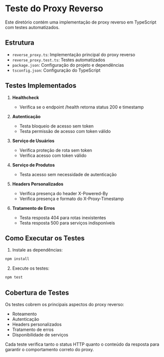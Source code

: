 # Teste do Proxy Reverso

Este diretório contém uma implementação de proxy reverso em TypeScript com testes automatizados.

## Estrutura

- `reverse_proxy.ts`: Implementação principal do proxy reverso
- `reverse_proxy.test.ts`: Testes automatizados
- `package.json`: Configuração do projeto e dependências
- `tsconfig.json`: Configuração do TypeScript

## Testes Implementados

1. **Healthcheck**
   - Verifica se o endpoint /health retorna status 200 e timestamp

2. **Autenticação**
   - Testa bloqueio de acesso sem token
   - Testa permissão de acesso com token válido

3. **Serviço de Usuários**
   - Verifica proteção de rota sem token
   - Verifica acesso com token válido

4. **Serviço de Produtos**
   - Testa acesso sem necessidade de autenticação

5. **Headers Personalizados**
   - Verifica presença do header X-Powered-By
   - Verifica presença e formato do X-Proxy-Timestamp

6. **Tratamento de Erros**
   - Testa resposta 404 para rotas inexistentes
   - Testa resposta 500 para serviços indisponíveis

## Como Executar os Testes

1. Instale as dependências:
```bash
npm install
```

2. Execute os testes:
```bash
npm test
```

## Cobertura de Testes

Os testes cobrem os principais aspectos do proxy reverso:
- Roteamento
- Autenticação
- Headers personalizados
- Tratamento de erros
- Disponibilidade de serviços

Cada teste verifica tanto o status HTTP quanto o conteúdo da resposta para garantir o comportamento correto do proxy.
